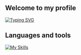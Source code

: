 ## Welcome to my profile
[![Typing SVG](https://readme-typing-svg.demolab.com/?lines=First+line+of+text;Second+line+of+text)](https://git.io/typing-svg)
## Languages and tools
[![My Skills](https://skillicons.dev/icons?i=js,ts,react,redux,sass,css,styledcomponents,html,figma,graphql,jquery,nodejs,ps,github,vscode,bootstrap&perline=8)](https://skillicons.dev)
